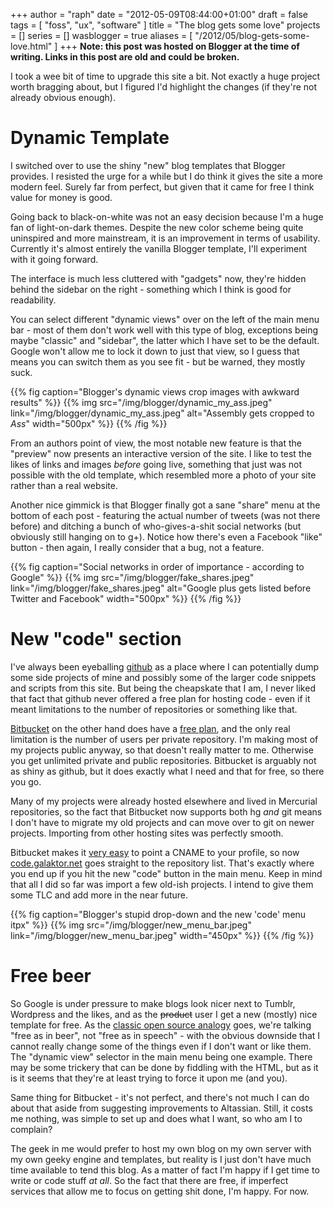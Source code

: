 +++
author = "raph"
date = "2012-05-09T08:44:00+01:00"
draft = false
tags = [ "foss", "ux", "software" ]
title = "The blog gets some love"
projects = []
series = []
wasblogger = true
aliases = [ "/2012/05/blog-gets-some-love.html" ]
+++
**Note: this post was hosted on Blogger at the time of writing. Links in this post are old and could be broken.**

I took a wee bit of time to upgrade this site a bit. Not exactly a huge project worth bragging about, but I figured I'd highlight the changes (if they're not already obvious enough).

# Dynamic Template
I switched over to use the shiny "new" blog templates that Blogger provides. I resisted the urge for a while but I do think it gives the site a more modern feel. Surely far from perfect, but given that it came for free I think value for money is good.

Going back to black-on-white was not an easy decision because I'm a huge fan of light-on-dark themes. Despite the new color scheme being quite uninspired and more mainstream, it is an improvement in terms of usability. Currently it's almost entirely the vanilla Blogger template, I'll experiment with it going forward.

The interface is much less cluttered with "gadgets" now, they're hidden behind the sidebar on the right - something which I think is good for readability.

You can select different "dynamic views" over on the left of the main menu bar - most of them don't work well with this type of blog, exceptions being maybe "classic" and "sidebar", the latter which I have set to be the default. Google won't allow me to lock it down to just that view, so I guess that means you can switch them as you see fit - but be warned, they mostly suck.

{{% fig caption="Blogger's dynamic views crop images with awkward results" %}}
{{% img src="/img/blogger/dynamic_my_ass.jpeg" link="/img/blogger/dynamic_my_ass.jpeg" alt="Assembly gets cropped to *Ass*" width="500px" %}}
{{% /fig %}}

From an authors point of view, the most notable new feature is that the "preview" now presents an interactive version of the site. I like to test the likes of links and images *before* going live, something that just was not possible with the old template, which resembled more a photo of your site rather than a real website. 

Another nice gimmick is that Blogger finally got a sane "share" menu at the bottom of each post - featuring the actual number of tweets (was not there before) and ditching a bunch of who-gives-a-shit social networks (but obviously still hanging on to g+). Notice how there's even a Facebook "like" button - then again, I really consider that a bug, not a feature.

{{% fig caption="Social networks in order of importance - according to Google" %}}
{{% img src="/img/blogger/fake_shares.jpeg" link="/img/blogger/fake_shares.jpeg" alt="Google plus gets listed before Twitter and Facebook" width="500px" %}}
{{% /fig %}}

# New "code" section
I've always been eyeballing [github](https://github.com/) as a place where I can potentially dump some side projects of mine and possibly some of the larger code snippets and scripts from this site. But being the cheapskate that I am, I never liked that fact that github never offered a free plan for hosting code - even if it meant limitations to the number of repositories or something like that.

[Bitbucket](https://bitbucket.org/) on the other hand does have a [free plan](https://bitbucket.org/plans), and the only real limitation is the number of users per private repository. I'm making most of my projects public anyway, so that doesn't really matter to me. Otherwise you get unlimited private and public repositories. Bitbucket is arguably not as shiny as github, but it does exactly what I need and that for free, so there you go.

Many of my projects were already hosted elsewhere and lived in Mercurial repositories, so the fact that Bitbucket now supports both hg *and* git means I don't have to migrate my old projects and can move over to git on newer projects. Importing from other hosting sites was perfectly smooth.

Bitbucket makes it [very easy](http://confluence.atlassian.com/display/BITBUCKET/Using+your+Own+bitbucket+Domain+Name) to point a CNAME to your profile, so now [code.galaktor.net](http://code.galaktor.net/) goes straight to the repository list. That's exactly where you end up if you hit the new "code" button in the main menu. Keep in mind that all I did so far was import a few old-ish projects. I intend to give them some TLC and add more in the near future.

{{% fig caption="Blogger's stupid drop-down and the new 'code' menu itpx" %}}
{{% img src="/img/blogger/new_menu_bar.jpeg" link="/img/blogger/new_menu_bar.jpeg" width="450px" %}}
{{% /fig %}}

# Free beer
So Google is under pressure to make blogs look nicer next to Tumblr, Wordpress and the likes, and as the ~~product~~ user I get a new (mostly) nice template for free. As the [classic open source analogy](http://en.wikipedia.org/wiki/Gratis_versus_libre) goes, we're talking "free as in beer", not "free as in speech" - with the obvious downside that I cannot really change some of the things even if I don't want or like them. The "dynamic view" selector in the main menu being one example. There may be some trickery that can be done by fiddling with the HTML, but as it is it seems that they're at least trying to force it upon me (and you).

Same thing for Bitbucket - it's not perfect, and there's not much I can do about that aside from suggesting improvements to Altassian. Still, it costs me nothing, was simple to set up and does what I want, so who am I to complain?

The geek in me would prefer to host my own blog on my own server with my own geeky engine and templates, but reality is I just don't have much time available to tend this blog. As a matter of fact I'm happy if I get time to write or code stuff *at all*. So the fact that there are free, if imperfect services that allow me to focus on getting shit done, I'm happy. For now.
